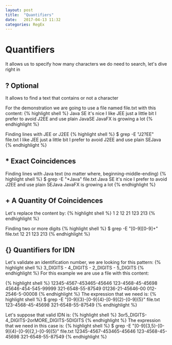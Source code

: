 ```yaml
---
layout: post
title:  "Quantifiers"
date:   2017-04-13 11:32
categories: RegEx
---
```

# Quantifiers
It allows us to specify how many characters we do need to search, let's dive right in

## ? Optional
It allows to find a text that contains or not a character 

For the demonstration we are going to use a file named file.txt with this content:
{% highlight shell %}
Java SE it's nice
I like JEE just a little bit
I prefer to avoid J2EE and use plain JavaSE
JavaFX is growing a lot
{% endhighlight %}

Finding lines with JEE or J2EE
{% highlight shell %}
$ grep -E "J2?EE" file.txt
I like JEE just a little bit
I prefer to avoid J2EE and use plain SEJava
{% endhighlight %}

## * Exact Coincidences
Finding lines with Java text (no matter where, beginning-middle-ending)
{% highlight shell %}
$ grep -E "*Java" file.txt
Java SE it's nice
I prefer to avoid J2EE and use plain SEJava
JavaFX is growing a lot
{% endhighlight %}

## + A Quantity Of Coincidences
Let's replace the content by:
{% highlight shell %}
1
2
12
21
123
213
{% endhighlight %}

Finding two or more digits
{% highlight shell %}
$ grep -E "[0-9][0-9]+" file.txt
12
21
123
213
{% endhighlight %}

## {} Quantifiers for IDN
Let's validate an identification number, we are looking for this pattern:
{% highlight shell %}
3_DIGITS - 4_DIGITS - 2_DIGITS - 5_DIGITS
{% endhighlight %}
For this example we are use a file with this content:

{% highlight shell %}
12345-4567-453465-45646
123-4568-45-45698
45646-454-545-99999
321-6548-55-87549
01236-21-45646-00
012-2546-5-00008
{% endhighlight %}
The expression that we need is:
{% highlight shell %}
$ grep -E "[0-9]{3}-[0-9]{4}-[0-9]{2}-[0-9]{5}" file.txt
123-4568-45-45698
321-6548-55-87549
{% endhighlight %}

Let's suppose that valid IDN is:
{% highlight shell %}
3or5_DIGITS-4_DIGITS-2orMORE_DIGITS-5DIGITS
{% endhighlight %}
The expression that we need in this case is:
{% highlight shell %}
$ grep -E "[0-9]{3,5}-[0-9]{4}-[0-9]{2,}-[0-9]{5}" file.txt
12345-4567-453465-45646
123-4568-45-45698
321-6548-55-87549
{% endhighlight %}
